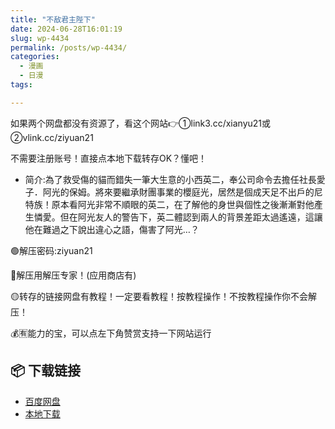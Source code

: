 ```yaml
---
title: "不敌君主陛下"
date: 2024-06-28T16:01:19
slug: wp-4434
permalink: /posts/wp-4434/
categories:
  - 漫画
  - 日漫
tags:

---
```


如果两个网盘都没有资源了，看这个网站👉①link3.cc/xianyu21或②vlink.cc/ziyuan21

不需要注册账号！直接点本地下载转存OK？懂吧！

*   简介:為了救受傷的貓而錯失一筆大生意的小西英二，奉公司命令去擔任社長愛子．阿光的保姆。將來要繼承財團事業的櫻庭光，居然是個成天足不出戶的尼特族！原本看阿光非常不順眼的英二，在了解他的身世與個性之後漸漸對他產生憐愛。但在阿光友人的警告下，英二體認到兩人的背景差距太過遙遠，這讓他在難過之下說出違心之語，傷害了阿光…？

🟢解压密码:ziyuan21

🔵解压用解压专家！(应用商店有)

🟡转存的链接网盘有教程！一定要看教程！按教程操作！不按教程操作你不会解压！

💰🈶能力的宝，可以点左下角赞赏支持一下网站运行

## 📦 下载链接
- [百度网盘](https://blziyuan21.com/pay-download/4434?key=7ba4bdf8fa&down_id=0)
- [本地下载](https://blziyuan21.com/pay-download/4434?key=7ba4bdf8fa&down_id=1)

